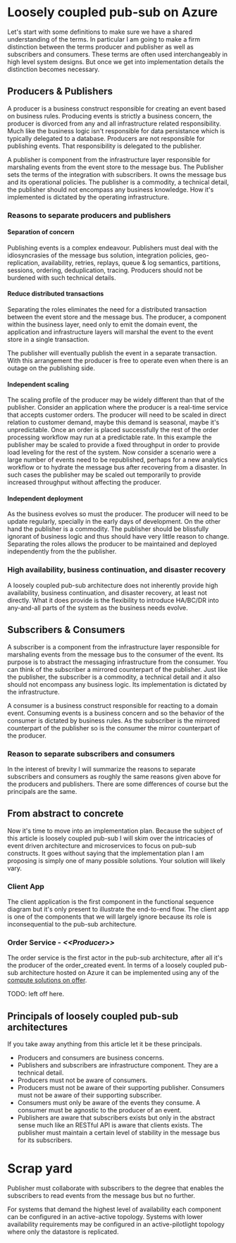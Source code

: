 # Loosely coupled pub-sub on Azure






Let's start with some definitions to make sure we have a shared understanding of the terms. In particular I am going to make a firm distinction between the terms producer and publisher as well as subscribers and consumers. These terms are often used interchangeably in high level system designs. But once we get into implementation details the distinction becomes necessary.



## Producers & Publishers
A producer is a business construct responsible for creating an event based on business rules. Producing events is strictly a business concern, the producer is divorced from any and all infrastructure related responsibility. Much like the business logic isn't responsible for data persistance which is typically delegated to a database. Producers are not responsible for publishing events. That responsibility is delegated to the publisher.

A publisher is component from the infrastructure layer responsible for marshaling events from the event store to the message bus. The Publisher sets the terms of the integration with subscribers. It owns the message bus and its operational policies. The publisher is a commodity, a technical detail, the publisher should not encompass any business knowledge. How it's implemented is dictated by the operating infrastructure.

### Reasons to separate producers and publishers
#### Separation of concern
Publishing events is a complex endeavour. Publishers must deal with the idiosyncrasies of the message bus solution, integration policies, geo-replication, availability, retries, replays, queue & log semantics, partitions, sessions, ordering, deduplication, tracing. Producers should not be burdened with such technical details.
#### Reduce distributed transactions
Separating the roles eliminates the need for a distributed transaction between the event store and the message bus. The producer, a component within the business layer, need only to emit the domain event, the application and infrastructure layers will marshal the event to the event store in a single transaction.

The publisher will eventually publish the event in a separate transaction. With this arrangement the producer is free to operate even when there is an outage on the publishing side.

#### Independent scaling
The scaling profile of the producer may be widely different than that of the publisher. Consider an application where the producer is a real-time service that accepts customer orders. The producer will need to be scaled in direct relation to customer demand, maybe this demand is seasonal, maybe it's unpredictable. Once an order is placed successfully the rest of the order processing workflow may run at a predictable rate. In this example the publisher may be scaled to provide a fixed throughput in order to provide load leveling for the rest of the system. Now consider a scenario were a large number of events need to be republished, perhaps for a new analytics workflow or to hydrate the message bus after recovering from a disaster. In such cases the publisher may be scaled out temporarily to provide increased throughput without affecting the producer.

#### Independent deployment
As the business evolves so must the producer. The producer will need to be update regularly, specially in the early days of development. On the other hand the publisher is a commodity. The publisher should be blissfully ignorant of business logic and thus should have very little reason to change. Separating the roles allows the producer to be maintained and deployed independently from the the publisher.

### High availability, business continuation, and disaster recovery
A loosely coupled pub-sub architecture does not inherently provide high availability, business continuation, and disaster recovery, at least not directly. What it does provide is the flexibility to introduce HA/BC/DR into any-and-all parts of the system as the business needs evolve. 

## Subscribers & Consumers
A subscriber is a component from the infrastructure layer responsible for marshaling events from the message bus to the consumer of the event. Its purpose is to abstract the messaging infrastructure from the consumer. You can think of the subscriber a mirrored counterpart of the publisher. Just like the publisher, the subscriber is a commodity, a technical detail and it also should not encompass any business logic. Its implementation is dictated by the infrastructure.

A consumer is a business construct responsible for reacting to a domain event. Consuming events is a business concern and so the behavior of the consumer is dictated by business rules. As the subscriber is the mirrored counterpart of the publisher so is the consumer the mirror counterpart of the producer.

### Reason to separate subscribers and consumers
In the interest of brevity I will summarize the reasons to separate subscribers and consumers as roughly the same reasons given above for the producers and publishers. There are some differences of course but the principals are the same.

## From abstract to concrete
Now it's time to move into an implementation plan. Because the subject of this article is loosely coupled pub-sub I will skim over the intricacies of event driven architecture and microservices to focus on pub-sub constructs. It goes without saying that the implementation plan I am proposing is simply one of many possible solutions. Your solution will likely vary.

### Client App
The client application is the first component in the functional sequence diagram but it's only present to illustrate the end-to-end flow. The client app is one of the components that we will largely ignore because its role is inconsequential to the pub-sub architecture.
### Order Service - <i><<Producer\>\></i>
The order service is the first actor in the pub-sub architecture, after all it's the producer of the order_created event. In terms of a loosely coupled pub-sub architecture hosted on Azure it can be implemented using any of the [compute solutions on offer](https://learn.microsoft.com/en-us/azure/architecture/guide/technology-choices/compute-decision-tree).

TODO: left off here.


## Principals of loosely coupled pub-sub architectures
If you take away anything from this article let it be these principals.
* Producers and consumers are business concerns.
* Publishers and subscribers are infrastructure component. They are a technical detail.
* Producers must not be aware of consumers.
* Producers must not be aware of their supporting publisher. Consumers must not be aware of their supporting subscriber.
* Consumers must only be aware of the events they consume. A consumer must be agnostic to the producer of an event.
* Publishers are aware that subscribers exists but only in the abstract sense much like an RESTful API is aware that clients exists. The publisher must maintain a certain level of stability in the message bus for its subscribers.









	
	

# Scrap yard
 Publisher must collaborate with subscribers to the degree that enables the subscribers to read events from the message bus but no further.


For systems that demand the highest level of availability each component can be configured in an active-active topology. Systems with lower availability requirements may be configured in an active-pilotlight topology where only the datastore is replicated.